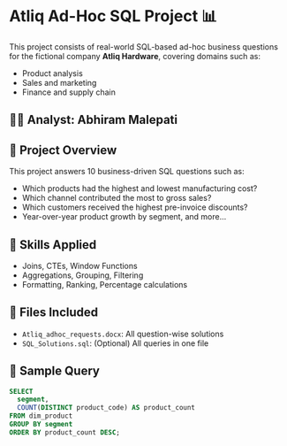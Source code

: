 # Atliq Ad-Hoc SQL Project 📊

This project consists of real-world SQL-based ad-hoc business questions for the fictional company **Atliq Hardware**, covering domains such as:
- Product analysis
- Sales and marketing
- Finance and supply chain

## 👨‍💻 Analyst: Abhiram Malepati

## 📁 Project Overview
This project answers 10 business-driven SQL questions such as:
- Which products had the highest and lowest manufacturing cost?
- Which channel contributed the most to gross sales?
- Which customers received the highest pre-invoice discounts?
- Year-over-year product growth by segment, and more...

## 🧠 Skills Applied
- Joins, CTEs, Window Functions
- Aggregations, Grouping, Filtering
- Formatting, Ranking, Percentage calculations

## 📄 Files Included
- `Atliq_adhoc_requests.docx`: All question-wise solutions
- `SQL_Solutions.sql`: (Optional) All queries in one file

## 📌 Sample Query
```sql
SELECT 
  segment, 
  COUNT(DISTINCT product_code) AS product_count
FROM dim_product
GROUP BY segment
ORDER BY product_count DESC;
